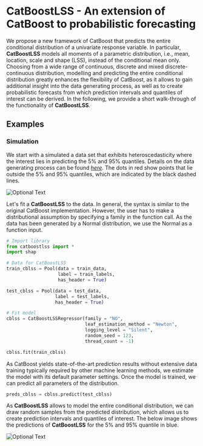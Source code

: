 # CatBoostLSS - An extension of CatBoost to probabilistic forecasting
We propose a new framework of CatBoost that predicts the entire conditional distribution of a univariate response variable. In particular, **CatBoostLSS** models all moments of a parametric distribution, i.e., mean, location, scale and shape (LSS), instead of the conditional mean only. Choosing from a wide range of continuous, discrete and mixed discrete-continuous distribution, modelling and predicting the entire conditional distribution greatly enhances the flexibility of CatBoost, as it allows to gain additional insight into the data generating process, as well as to create probabilistic forecasts from which prediction intervals and quantiles of interest can be derived. In the following, we provide a short walk-through of the functionality of **CatBoostLSS**.

## Examples

### Simulation

We start with a simulated a data set that exhibits heteroscedasticity where the interest lies in predicting the 5% and 95% quantiles. Details on the data generating process can be found [*here*](https://github.com/StatMixedML/XGBoostLSS). The dots in red show points that lie outside the 5% and 95% quantiles, which are indicated by the black dashed lines.

![Optional Text](../master/plots/CatBoostLSS_sim_data.png)

Let's fit a **CatBoostLSS** to the data. In general, the syntax is similar to the original CatBoost implementation. However, the user has to make a distributional assumption by specifying a family in the function call. As the data has been generated by a Normal distribution, we use the Normal as a function input.

```python
# Import library
from catboostlss import *
import shap

# Data for CatBoostLSS
train_cblss = Pool(data = train_data,
                   label = train_labels,
                   has_header = True)

test_cblss = Pool(data = test_data,
                  label = test_labels,
                  has_header = True)

# Fit model
cblss = CatBoostLSSRegressor(family = "NO",
                             leaf_estimation_method = "Newton",
                             logging_level = "Silent",
                             random_seed = 123,
                             thread_count = -1)

cblss.fit(train_cblss)
```
As CatBoost yields state-of-the-art prediction results without extensive data training typically required by other machine learning methods, we estimate the model with its default parameter settings. Once the model is trained, we can predict all parameters of the distribution.

```python
preds_cblss = cblss.predict(test_cblss)  
```
As **CatBoostLSS** allows to model the entire conditional distribution, we can draw random samples from the predicted distribution, which allows us to create prediction intervals and quantiles of interest. The below image shows the predictions of **CatBoostLSS** for the 5% and 95% quantile in blue.

![Optional Text](../master/plots/CatBoostLSS_sim.png)
